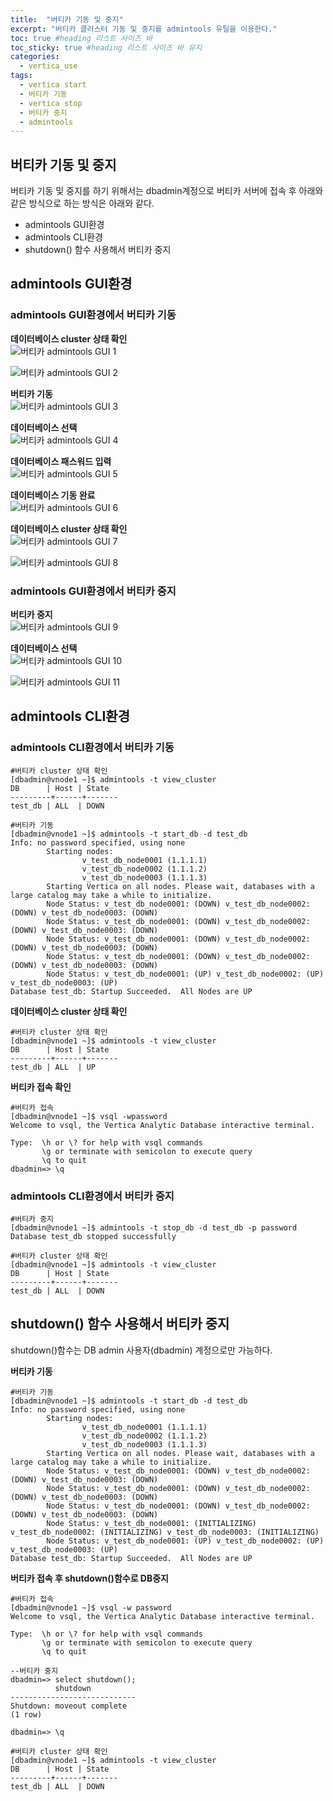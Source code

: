 ```yaml
---
title:  "버티카 기동 및 중지"
excerpt: "버티카 클러스터 기동 및 중지를 admintools 유틸을 이용한다."
toc: true #heading 리스트 사이즈 바
toc_sticky: true #heading 리스트 사이즈 바 유지
categories:
  - vertica_use
tags:
  - vertica start
  - 버티카 기동
  - vertica stop
  - 버티카 중지
  - admintools
---
```


## 버티카 기동 및 중지
버티카 기동 및 중지를 하기 위해서는 dbadmin계정으로 버티카 서버에 접속 후 아래와 같은 방식으로 하는 방식은 아래와 같다.  
+ admintools GUI환경
+ admintools CLI환경
+ shutdown() 함수 사용해서 버티카 중지


## admintools GUI환경

### admintools GUI환경에서 버티카 기동  
**데이터베이스 cluster 상태 확인**  
![버티카 admintools GUI 1](../img/vertica_use_1021_01.PNG)

![버티카 admintools GUI 2](../img/vertica_use_1021_02.PNG)


**버티카 기동**  
![버티카 admintools GUI 3](../img/vertica_use_1021_03.PNG)


**데이터베이스 선택**  
![버티카 admintools GUI 4](../img/vertica_use_1021_04.PNG)


**데이터베이스 패스워드 입력**  
![버티카 admintools GUI 5](../img/vertica_use_1021_05.png)

**데이터베이스 기동 완료**  
![버티카 admintools GUI 6](../img/vertica_use_1021_06.PNG)


**데이터베이스 cluster 상태 확인**  
![버티카 admintools GUI 7](../img/vertica_use_1021_07.PNG)

![버티카 admintools GUI 8](../img/vertica_use_1021_08.PNG)


### admintools GUI환경에서 버티카 중지
**버티카 중지**  
![버티카 admintools GUI 9](../img/vertica_use_1021_09.PNG)


**데이터베이스 선택**  
![버티카 admintools GUI 10](../img/vertica_use_1021_10.PNG)


![버티카 admintools GUI 11](../img/vertica_use_1021_11.PNG)



## admintools CLI환경

### admintools CLI환경에서 버티카 기동
```shell
#버티카 cluster 상태 확인
[dbadmin@vnode1 ~]$ admintools -t view_cluster
DB      | Host | State
---------+------+-------
test_db | ALL  | DOWN

#버티카 기동
[dbadmin@vnode1 ~]$ admintools -t start_db -d test_db
Info: no password specified, using none
        Starting nodes:
                v_test_db_node0001 (1.1.1.1)
                v_test_db_node0002 (1.1.1.2)
                v_test_db_node0003 (1.1.1.3)
        Starting Vertica on all nodes. Please wait, databases with a large catalog may take a while to initialize.
        Node Status: v_test_db_node0001: (DOWN) v_test_db_node0002: (DOWN) v_test_db_node0003: (DOWN)
        Node Status: v_test_db_node0001: (DOWN) v_test_db_node0002: (DOWN) v_test_db_node0003: (DOWN)
        Node Status: v_test_db_node0001: (DOWN) v_test_db_node0002: (DOWN) v_test_db_node0003: (DOWN)
        Node Status: v_test_db_node0001: (DOWN) v_test_db_node0002: (DOWN) v_test_db_node0003: (DOWN)
        Node Status: v_test_db_node0001: (UP) v_test_db_node0002: (UP) v_test_db_node0003: (UP)
Database test_db: Startup Succeeded.  All Nodes are UP
```

**데이터베이스 cluster 상태 확인**  
```shell
#버티카 cluster 상태 확인
[dbadmin@vnode1 ~]$ admintools -t view_cluster
DB      | Host | State
---------+------+-------
test_db | ALL  | UP
```

**버티카 접속 확인**  
```shell
#버티카 접속
[dbadmin@vnode1 ~]$ vsql -wpassword
Welcome to vsql, the Vertica Analytic Database interactive terminal.

Type:  \h or \? for help with vsql commands
       \g or terminate with semicolon to execute query
       \q to quit
dbadmin=> \q
```

### admintools CLI환경에서 버티카 중지
```shell
#버티카 중지
[dbadmin@vnode1 ~]$ admintools -t stop_db -d test_db -p password
Database test_db stopped successfully

#버티카 cluster 상태 확인
[dbadmin@vnode1 ~]$ admintools -t view_cluster
DB      | Host | State
---------+------+-------
test_db | ALL  | DOWN
```



## shutdown() 함수 사용해서 버티카 중지
shutdown()함수는 DB admin 사용자(dbadmin) 계정으로만 가능하다.  

**버티카 기동**  
```shell
#버티카 기동
[dbadmin@vnode1 ~]$ admintools -t start_db -d test_db
Info: no password specified, using none
        Starting nodes:
                v_test_db_node0001 (1.1.1.1)
                v_test_db_node0002 (1.1.1.2)
                v_test_db_node0003 (1.1.1.3)
        Starting Vertica on all nodes. Please wait, databases with a large catalog may take a while to initialize.
        Node Status: v_test_db_node0001: (DOWN) v_test_db_node0002: (DOWN) v_test_db_node0003: (DOWN)
        Node Status: v_test_db_node0001: (DOWN) v_test_db_node0002: (DOWN) v_test_db_node0003: (DOWN)
        Node Status: v_test_db_node0001: (DOWN) v_test_db_node0002: (DOWN) v_test_db_node0003: (DOWN)
        Node Status: v_test_db_node0001: (INITIALIZING) v_test_db_node0002: (INITIALIZING) v_test_db_node0003: (INITIALIZING)
        Node Status: v_test_db_node0001: (UP) v_test_db_node0002: (UP) v_test_db_node0003: (UP)
Database test_db: Startup Succeeded.  All Nodes are UP
```

**버티카 접속 후 shutdown()함수로 DB중지**  
```shell
#버티카 접속
[dbadmin@vnode1 ~]$ vsql -w password
Welcome to vsql, the Vertica Analytic Database interactive terminal.

Type:  \h or \? for help with vsql commands
       \g or terminate with semicolon to execute query
       \q to quit

--버티카 중지
dbadmin=> select shutdown();
          shutdown
----------------------------
Shutdown: moveout complete
(1 row)

dbadmin=> \q

#버티카 cluster 상태 확인
[dbadmin@vnode1 ~]$ admintools -t view_cluster
DB      | Host | State
---------+------+-------
test_db | ALL  | DOWN
```

